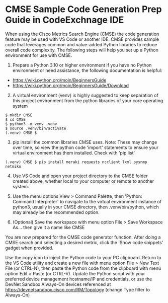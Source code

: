 
# CMSE Sample Code Generation Prep Guide in CodeExchnage IDE

When using the Cisco Metrics Search Engine (CMSE) the code generation feature may be used with VS Code or another IDE.  CMSE provides sample code that leverages common and value-added Python libraries to reduce overall code complexity.  The following steps will help you set up a Python environment for use with CMSE.

1) Prepare a Python 3.10 or higher environment
If you have no Python environment or need assistance, the following documentation is helpful:
* https://wiki.python.org/moin/BeginnersGuide
* https://wiki.python.org/moin/BeginnersGuide/Download

2) A virtual environment (venv) is highly suggested to keep separation of this project environment from the python libraries of your core operating system

```
$ mkdir CMSE
$ cd CMSE
$ python3 -m venv .venv
$ source .venv/bin/activate
(.venv) CMSE $
```

3) pip install the common libraries CMSE uses.
Note: These may change over time, so view the python code 'import' statements to ensure your virtual environment has them installed.  Check with 'pip list'

```
(.venv) CMSE $ pip install meraki requests ncclient lxml pysnmp netmiko
```

4) Use VS Code and open your project directory to the CMSE folder created above, whether local to your computer or remote to another system.

5) Use the menu options View > Command Palette, then 'Python: Command Interpreter' to navigate to the virtual environment instance of python3, usually in your CMSE directory, then .venv/bin/python, which may already be the recommended option.

6) (Optional) Save the workspace with menu option File > Save Workspace As...
then give it a name like CMSE

You are now prepared for the CMSE code generator function.
After doing a CMSE search and selecting a desired metric, click the 'Show code snippets' gadget when provided.

Use the copy icon to inject the Python code to your PC clipboard.
Return to the VS Code utility and create a new file with menu option File > New Text File (or CTRL-N), then paste the Python code from the clipboard with menu option Edit > Paste (or CTRL-V).
Update the Python script with your preferred device management hostname/IP and credentials, or use the DevNet Sandbox Always-On devices referenced at
https://devnetsandbox.cisco.com/RM/Topology (change Type filter to Always-On)
